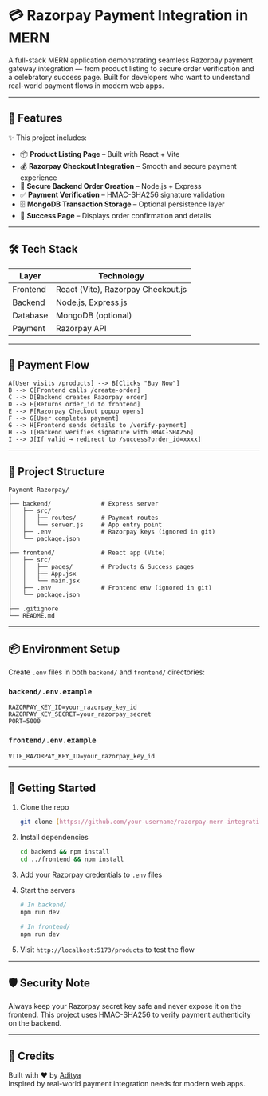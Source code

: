 # 💳 Razorpay Payment Integration in MERN

A full-stack MERN application demonstrating seamless Razorpay payment gateway integration — from product listing to secure order verification and a celebratory success page. Built for developers who want to understand real-world payment flows in modern web apps.

---

## 🚀 Features

✨ This project includes:

- 📦 **Product Listing Page** – Built with React + Vite  
- 💰 **Razorpay Checkout Integration** – Smooth and secure payment experience  
- 🔐 **Secure Backend Order Creation** – Node.js + Express  
- ✅ **Payment Verification** – HMAC-SHA256 signature validation  
- 🗄️ **MongoDB Transaction Storage** – Optional persistence layer  
- 🎉 **Success Page** – Displays order confirmation and details  

---

## 🛠️ Tech Stack

| Layer       | Technology                         |
|------------|-------------------------------------|
| Frontend   | React (Vite), Razorpay Checkout.js |
| Backend    | Node.js, Express.js                |
| Database   | MongoDB (optional)                 |
| Payment    | Razorpay API                       |

---

## 🔄 Payment Flow

``` graph TD
A[User visits /products] --> B[Clicks "Buy Now"]
B --> C[Frontend calls /create-order]
C --> D[Backend creates Razorpay order]
D --> E[Returns order_id to frontend]
E --> F[Razorpay Checkout popup opens]
F --> G[User completes payment]
G --> H[Frontend sends details to /verify-payment]
H --> I[Backend verifies signature with HMAC-SHA256]
I --> J[If valid → redirect to /success?order_id=xxxx]
```

---

## 📁 Project Structure

```
Payment-Razorpay/
│
├── backend/              # Express server
│   ├── src/
│   │   ├── routes/       # Payment routes
│   │   └── server.js     # App entry point
│   ├── .env              # Razorpay keys (ignored in git)
│   └── package.json
│
├── frontend/             # React app (Vite)
│   ├── src/
│   │   ├── pages/        # Products & Success pages
│   │   ├── App.jsx
│   │   └── main.jsx
│   ├── .env              # Frontend env (ignored in git)
│   └── package.json
│
├── .gitignore
└── README.md
```

---

## 📦 Environment Setup

Create `.env` files in both `backend/` and `frontend/` directories:

### `backend/.env.example`

```env
RAZORPAY_KEY_ID=your_razorpay_key_id
RAZORPAY_KEY_SECRET=your_razorpay_secret
PORT=5000
```

### `frontend/.env.example`

```env
VITE_RAZORPAY_KEY_ID=your_razorpay_key_id
```

---

## 🧪 Getting Started

1. Clone the repo  
   ```bash
   git clone [https://github.com/your-username/razorpay-mern-integration.git](https://github.com/CoderAdityaYadav/-Razorpay-Payment-Integration-in-MERN.git)
   ```

2. Install dependencies  
   ```bash
   cd backend && npm install  
   cd ../frontend && npm install
   ```

3. Add your Razorpay credentials to `.env` files

4. Start the servers  
   ```bash
   # In backend/
   npm run dev

   # In frontend/
   npm run dev
   ```

5. Visit `http://localhost:5173/products` to test the flow

---

## 🛡️ Security Note

Always keep your Razorpay secret key safe and never expose it on the frontend. This project uses HMAC-SHA256 to verify payment authenticity on the backend.

---

## 🙌 Credits

Built with ❤️ by [Aditya](https://github.com/CoderAdityaYadav)  
Inspired by real-world payment integration needs for modern web apps.
